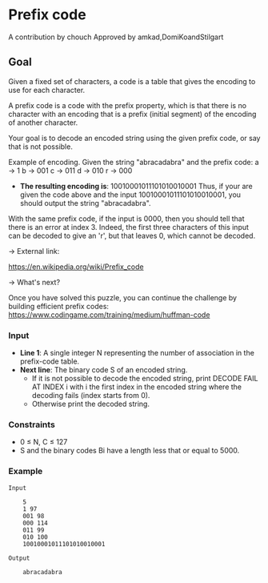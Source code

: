 # Prefix code
A contribution by chouch
 Approved by amkad,DomiKoandStilgart

## Goal
Given a fixed set of characters, a code is a table that gives the encoding to use for each character.

A prefix code is a code with the prefix property, which is that there is no character with an encoding that is a prefix (initial segment) of the encoding of another character.


Your goal is to decode an encoded string using the given prefix code, or say that is not possible.

Example of encoding.
Given the string "abracadabra" and the prefix code:
a -> 1
b -> 001
c -> 011
d -> 010
r -> 000
* **The resulting encoding is**: 10010001011101010010001
Thus, if your are given the code above and the input 10010001011101010010001, you should output the string "abracadabra".

With the same prefix code, if the input is 0000, then you should tell that there is an error at index 3. Indeed, the first three characters of this input can be decoded to give an 'r', but that leaves 0, which cannot be decoded.




-> External link:

https://en.wikipedia.org/wiki/Prefix_code



->️ What's next?

Once you have solved this puzzle, you can continue the challenge by building efficient prefix codes:
https://www.codingame.com/training/medium/huffman-code

### Input
* **Line 1**: A single integer N representing the number of association in the prefix-code table.
* **Next line**: The binary code S of an encoded string.
  - If it is not possible to decode the encoded string, print DECODE FAIL AT INDEX i with i the first index in the encoded string where the decoding fails (index starts from 0).
  - Otherwise print the decoded string.

### Constraints
* 0 ≤ N, C ≤ 127
* S and the binary codes Bi have a length less that or equal to 5000.

### Example

    Input

        5
        1 97
        001 98
        000 114
        011 99
        010 100
        10010001011101010010001

    Output

        abracadabra        